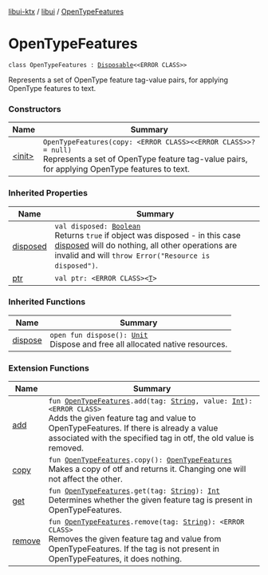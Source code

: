 [libui-ktx](../../index.md) / [libui](../index.md) / [OpenTypeFeatures](./index.md)

# OpenTypeFeatures

`class OpenTypeFeatures : `[`Disposable`](../-disposable/index.md)`<<ERROR CLASS>>`

Represents a set of OpenType feature tag-value pairs, for applying OpenType features to text.

### Constructors

| Name | Summary |
|---|---|
| [&lt;init&gt;](-init-.md) | `OpenTypeFeatures(copy: <ERROR CLASS><<ERROR CLASS>>? = null)`<br>Represents a set of OpenType feature tag-value pairs, for applying OpenType features to text. |

### Inherited Properties

| Name | Summary |
|---|---|
| [disposed](../-disposable/disposed.md) | `val disposed: `[`Boolean`](https://kotlinlang.org/api/latest/jvm/stdlib/kotlin/-boolean/index.html)<br>Returns `true` if object was disposed - in this case [disposed](../-disposable/disposed.md) will do nothing, all other operations are invalid and will `throw Error("Resource is disposed")`. |
| [ptr](../-disposable/ptr.md) | `val ptr: <ERROR CLASS><`[`T`](../-disposable/index.md#T)`>` |

### Inherited Functions

| Name | Summary |
|---|---|
| [dispose](../-disposable/dispose.md) | `open fun dispose(): `[`Unit`](https://kotlinlang.org/api/latest/jvm/stdlib/kotlin/-unit/index.html)<br>Dispose and free all allocated native resources. |

### Extension Functions

| Name | Summary |
|---|---|
| [add](../add.md) | `fun `[`OpenTypeFeatures`](./index.md)`.add(tag: `[`String`](https://kotlinlang.org/api/latest/jvm/stdlib/kotlin/-string/index.html)`, value: `[`Int`](https://kotlinlang.org/api/latest/jvm/stdlib/kotlin/-int/index.html)`): <ERROR CLASS>`<br>Adds the given feature tag and value to OpenTypeFeatures. If there is already a value associated with the specified tag in otf, the old value is removed. |
| [copy](../copy.md) | `fun `[`OpenTypeFeatures`](./index.md)`.copy(): `[`OpenTypeFeatures`](./index.md)<br>Makes a copy of otf and returns it. Changing one will not affect the other. |
| [get](../get.md) | `fun `[`OpenTypeFeatures`](./index.md)`.get(tag: `[`String`](https://kotlinlang.org/api/latest/jvm/stdlib/kotlin/-string/index.html)`): `[`Int`](https://kotlinlang.org/api/latest/jvm/stdlib/kotlin/-int/index.html)<br>Determines whether the given feature tag is present in OpenTypeFeatures. |
| [remove](../remove.md) | `fun `[`OpenTypeFeatures`](./index.md)`.remove(tag: `[`String`](https://kotlinlang.org/api/latest/jvm/stdlib/kotlin/-string/index.html)`): <ERROR CLASS>`<br>Removes the given feature tag and value from OpenTypeFeatures. If the tag is not present in OpenTypeFeatures, it does nothing. |
